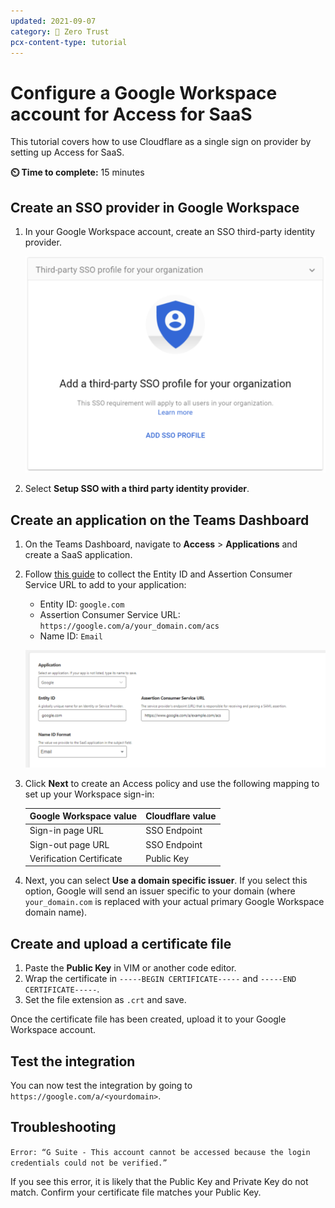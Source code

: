 ```yaml
---
updated: 2021-09-07
category: 🔐 Zero Trust
pcx-content-type: tutorial
---
```


# Configure a Google Workspace account for Access for SaaS

This tutorial covers how to use Cloudflare as a single sign on provider by setting up Access for SaaS.

**⏲️ Time to complete:** 15 minutes

## Create an SSO provider in Google Workspace

1. In your Google Workspace account, create an SSO third-party identity provider.

   ![SSO profile on Google Workspace](../static/zero-trust-security/google-workspace-saas/sso-profile.png)

1. Select **Setup SSO with a third party identity provider**.

## Create an application on the Teams Dashboard

1. On the Teams Dashboard, navigate to **Access** > **Applications** and create a SaaS application.
1. Follow [this guide](https://support.google.com/a/answer/6349809?hl=en&ref_topic=7556907) to collect the Entity ID and Assertion Consumer Service URL to add to your application:

   - Entity ID: `google.com`
   - Assertion Consumer Service URL: `https://google.com/a/your_domain.com/acs`
   - Name ID: `Email`

   ![Add fields to Teams application](../static/zero-trust-security/google-workspace-saas/teams-app-fields.png)

1. Click **Next** to create an Access policy and use the following mapping to set up your Workspace sign-in:

   | Google Workspace value   | Cloudflare value |
   | ------------------------ | ---------------- |
   | Sign-in page URL         | SSO Endpoint     |
   | Sign-out page URL        | SSO Endpoint     |
   | Verification Certificate | Public Key       |

1. Next, you can select **Use a domain specific issuer**. If you select this option, Google will send an issuer specific to your domain (where `your_domain.com` is replaced with your actual primary Google Workspace domain name).

## Create and upload a certificate file

1. Paste the **Public Key** in VIM or another code editor.
1. Wrap the certificate in `-----BEGIN CERTIFICATE-----` and `-----END CERTIFICATE-----`.
1. Set the file extension as `.crt` and save.

Once the certificate file has been created, upload it to your Google Workspace account.

## Test the integration

You can now test the integration by going to `https://google.com/a/<yourdomain>`.

## Troubleshooting

`Error: “G Suite - This account cannot be accessed because the login credentials could not be verified.”`

If you see this error, it is likely that the Public Key and Private Key do not match. Confirm your certificate file matches your Public Key.
